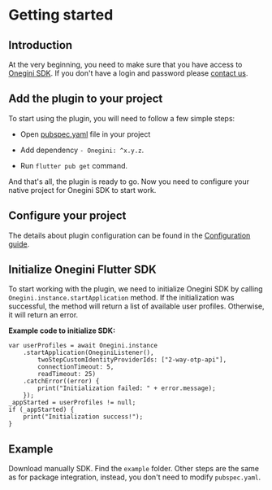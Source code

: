 # Getting started

## Introduction

At the very beginning, you need to make sure that you have access to [Onegini SDK](https://docs.onegini.com/onegini-sdk.html). If you don't have a login and password please [contact us](https://www.onegini.com/en-us/about/contact-us).

## Add the plugin to your project

To start using the plugin, you will need to follow a few simple steps:

- Open [pubspec.yaml](https://dart.dev/tools/pub/pubspec) file in your project 

- Add dependency  `- Onegini: ^x.y.z`.

- Run `flutter pub get` command.

And that's all, the plugin is ready to go. Now you need to configure your native project for Onegini SDK to start work.

## Configure your project

The details about plugin configuration can be found in the [Configuration guide](./2-configuration.md).

## Initialize Onegini Flutter SDK

To start working with the plugin, we need to initialize Onegini SDK by calling `Onegini.instance.startApplication` method. If the initialization was successful, the method will return a list of available user profiles. Otherwise, it will return an error. 

**Example code to initialize SDK:**

    var userProfiles = await Onegini.instance
        .startApplication(OneginiListener(),
            twoStepCustomIdentityProviderIds: ["2-way-otp-api"],
            connectionTimeout: 5,
            readTimeout: 25)
        .catchError((error) {
            print("Initialization failed: " + error.message);
        });
    _appStarted = userProfiles != null;
    if (_appStarted) {
        print("Initialization success!");
    }

## Example

Download manually SDK. Find the `example` folder. Other steps are the same as for package integration, instead, you don't need to modify `pubspec.yaml`.
